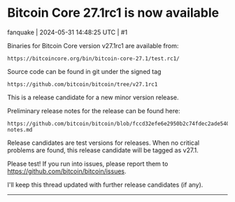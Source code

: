 # Bitcoin Core 27.1rc1 is now available

fanquake | 2024-05-31 14:48:25 UTC | #1

Binaries for Bitcoin Core version v27.1rc1 are available from:

    https://bitcoincore.org/bin/bitcoin-core-27.1/test.rc1/

Source code can be found in git under the signed tag

    https://github.com/bitcoin/bitcoin/tree/v27.1rc1

This is a release candidate for a new minor version release.

Preliminary release notes for the release can be found here:

    https://github.com/bitcoin/bitcoin/blob/fccd32efe6e2950b2c74fdec2ade54040ca32a2c/doc/release-notes.md

Release candidates are test versions for releases. When no critical problems are found, this release candidate will be tagged as v27.1.

Please test! If you run into issues, please report them to https://github.com/bitcoin/bitcoin/issues.

I'll keep this thread updated with further release candidates (if any).

-------------------------

